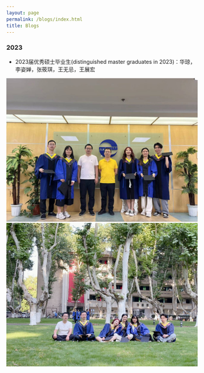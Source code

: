 ```yaml
---
layout: page
permalink: /blogs/index.html
title: Blogs
---
```


### 2023

- 2023届优秀硕士毕业生(distinguished master graduates in 2023)：华琼，李姿婵，张筱琪，王无忌，王展宏

<div class="one-second">
<img src="/images/2023Grad1.jpg">
<img src="/images/2023Grad2.jpg">
</div>

<br>

